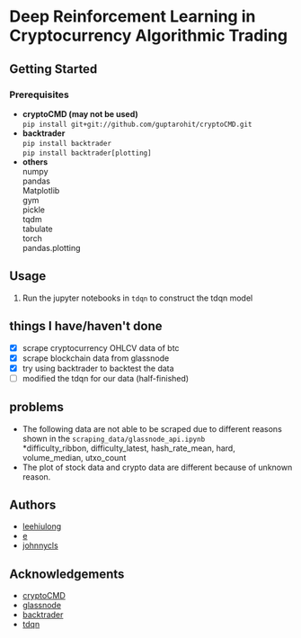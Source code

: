 # Deep Reinforcement Learning in Cryptocurrency Algorithmic Trading


## Getting Started
### Prerequisites
* **cryptoCMD (may not be used)**<br/>
	`pip install git+git://github.com/guptarohit/cryptoCMD.git`
* **backtrader**<br/>
	`pip install backtrader`<br/>
	`pip install backtrader[plotting]`
* **others**<br/>
	numpy<br/>
	pandas<br/>
	Matplotlib<br/>
	gym<br/>
	pickle<br/>
	tqdm<br/>
	tabulate<br/>
	torch<br/>
	pandas.plotting<br/>

## Usage
1. Run the jupyter notebooks in `tdqn` to construct the tdqn model

## things I have/haven't done
- [x] scrape cryptocurrency OHLCV data of btc
- [x] scrape blockchain data from glassnode 
- [x] try using backtrader to backtest the data 
- [ ] modified the tdqn for our data (half-finished)<br/>

## problems
* The following data are not able to be scraped due to different reasons shown in the `scraping_data/glassnode_api.ipynb`<br/>
    *difficulty_ribbon, difficulty_latest, hash_rate_mean, hard, volume_median, utxo_count
* The plot of stock data and crypto data are different because of unknown reason. 

## Authors
* [leehiulong](https://github.com/leehiulong)
* [e](https://github.com/Nonug)
* [johnnycls](https://github.com/johnnycls)

## Acknowledgements
* [cryptoCMD](https://github.com/guptarohit/cryptoCMD)
* [glassnode](https://glassnode.com/)
* [backtrader](https://www.backtrader.com/)
* [tdqn](https://github.com/ThibautTheate/An-Application-of-Deep-Reinforcement-Learning-to-Algorithmic-Trading)